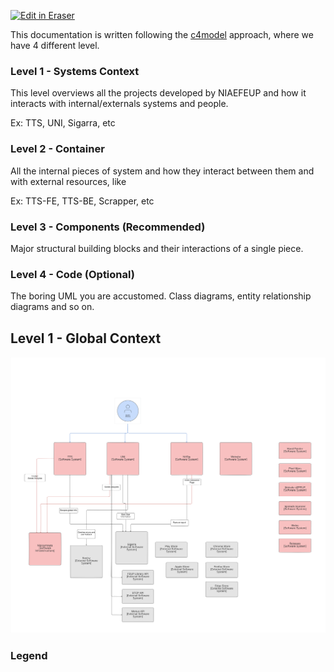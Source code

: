 <p><a target="_blank" href="https://app.eraser.io/workspace/bdOlDO4GMuVX5jMxB72f" id="edit-in-eraser-github-link"><img alt="Edit in Eraser" src="https://firebasestorage.googleapis.com/v0/b/second-petal-295822.appspot.com/o/images%2Fgithub%2FOpen%20in%20Eraser.svg?alt=media&amp;token=968381c8-a7e7-472a-8ed6-4a6626da5501"></a></p>

This documentation is written following the [c4model]() approach, where we have 4 different level.

### Level 1 - Systems Context
This level overviews all the projects developed by NIAEFEUP and how it interacts with internal/externals systems and people.

Ex: TTS, UNI, Sigarra, etc

### Level 2 - Container 
All the internal pieces of system and how they interact between them and with external resources, like

Ex: TTS-FE, TTS-BE, Scrapper, etc

### Level 3 - Components (Recommended)
Major structural building blocks and their interactions of a single piece.

### Level 4 - Code (Optional)
The boring UML you are accustomed. Class diagrams, entity relationship diagrams and so on.



## Level 1 - Global Context
![NIAEFEUP Projects Documentation: Global Context](/.eraser/bdOlDO4GMuVX5jMxB72f___JgRubg6B61bS5T2ZoN1LqHN6cjB2___---figure---98_X8cAqvNeCSIgS12ZFK---figure---tskqQXGShkie8S80P_E9Yg.png "NIAEFEUP Projects Documentation: Global Context")

### Legend






<!--- Eraser file: https://app.eraser.io/workspace/bdOlDO4GMuVX5jMxB72f --->